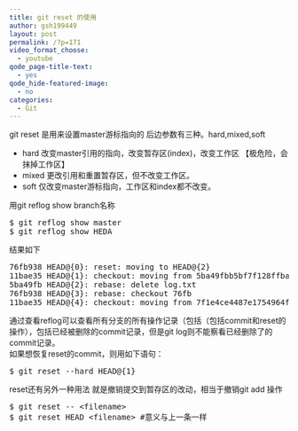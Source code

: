 ```yaml
---
title: git reset 的使用
author: gsh199449
layout: post
permalink: /?p=171
video_format_choose:
  - youtube
qode_page-title-text:
  - yes
qode_hide-featured-image:
  - no
categories:
  - Git
---
```

git reset 是用来设置master游标指向的 后边参数有三种。hard,mixed,soft

*   hard 改变master引用的指向，改变暂存区(index)，改变工作区 【极危险，会抹掉工作区】
*   mixed 更改引用和重置暂存区，但不改变工作区。
*   soft 仅改变master游标指向，工作区和index都不改变。

用git reflog show branch名称

<pre name="code" class="java">$ git reflog show master 
$ git reflog show HEDA
</pre>

结果如下

<pre name="code" class="java">76fb938 HEAD@{0}: reset: moving to HEAD@{2}
11bae35 HEAD@{1}: checkout: moving from 5ba49fbb5bf7f128ffbafde9af5e20812c8c0f65
5ba49fb HEAD@{2}: rebase: delete log.txt
76fb938 HEAD@{3}: rebase: checkout 76fb
11bae35 HEAD@{4}: checkout: moving from 7f1e4ce4487e1754964fb72965a90b66769e1c7d
</pre>

通过查看reflog可以查看所有分支的所有操作记录（包括（包括commit和reset的操作），包括已经被删除的commit记录，但是git log则不能察看已经删除了的commit记录。  
如果想恢复reset的commit，则用如下语句：

<pre name="code" class="java">$ git reset --hard HEAD@{1}
</pre>

reset还有另外一种用法 就是撤销提交到暂存区的改动，相当于撤销git add <filename>操作

<pre name="code" class="java">$ git reset -- &lt;filename>
$ git reset HEAD &lt;filename> #意义与上一条一样
</pre>